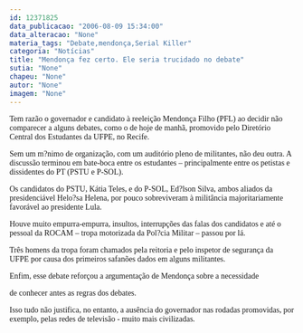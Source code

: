 ```yaml
---
id: 12371825
data_publicacao: "2006-08-09 15:34:00"
data_alteracao: "None"
materia_tags: "Debate,mendonça,Serial Killer"
categoria: "Notícias"
title: "Mendonça fez certo. Ele seria trucidado no debate"
sutia: "None"
chapeu: "None"
autor: "None"
imagem: "None"
---
```

<p><P><FONT face=Verdana>Tem razão o governador e candidato à reeleição Mendonça Filho (PFL) ao decidir não comparecer a alguns debates, como o de hoje de manhã, promovido pelo Diretório Central dos Estudantes da UFPE, no Recife.</FONT></P></p>
<p><P><FONT face=Verdana>Sem um m?nimo de organização, com um auditório pleno de militantes, não deu outra. A discussão terminou em bate-boca entre os estudantes – principalmente entre os petistas e dissidentes do PT (PSTU e P-SOL).</FONT></P></p>
<p><P><FONT face=Verdana>Os candidatos do PSTU, Kátia Teles, e do P-SOL, Ed?lson Silva, ambos aliados da presidenciável Helo?sa Helena, por pouco sobreviveram à militância majoritariamente favorável ao presidente Lula.</FONT></P></p>
<p><P><FONT face=Verdana>Houve muito empurra-empurra, insultos, interrupções das falas dos candidatos e até o pessoal da ROCAM – tropa motorizada da Pol?cia Militar – passou por lá. </FONT></P></p>
<p><P><FONT face=Verdana>Três homens da tropa foram chamados pela reitoria e pelo inspetor de segurança da UFPE por causa dos primeiros safanões dados em alguns militantes.</FONT></P></p>
<p><P><FONT face=Verdana>Enfim, esse debate reforçou a argumentação de Mendonça sobre a necessidade</p>
<p> de conhecer antes as regras dos debates.</FONT></P></p>
<p><P><FONT face=Verdana>Isso tudo não justifica, no entanto, a ausência do governador nas rodadas promovidas, por exemplo, pelas redes de televisão - muito mais civilizadas.</FONT></P> </p>
